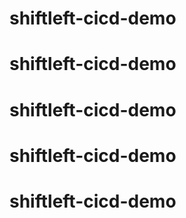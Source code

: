 # shiftleft-cicd-demo
# shiftleft-cicd-demo
# shiftleft-cicd-demo
# shiftleft-cicd-demo
# shiftleft-cicd-demo
